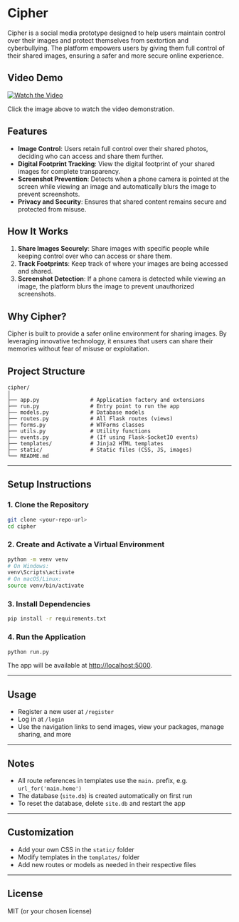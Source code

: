 # Cipher

Cipher is a social media prototype designed to help users maintain control over their images and protect themselves from sextortion and cyberbullying. The platform empowers users by giving them full control of their shared images, ensuring a safer and more secure online experience.

## Video Demo

[![Watch the Video](https://img.youtube.com/vi/1oI84U_IadVh9uUoqZU2E2HzTyBRkHUjR/0.jpg)](https://drive.google.com/file/d/1oI84U_IadVh9uUoqZU2E2HzTyBRkHUjR/view?ts=6687f69a)

Click the image above to watch the video demonstration.

## Features

- **Image Control**: Users retain full control over their shared photos, deciding who can access and share them further.
- **Digital Footprint Tracking**: View the digital footprint of your shared images for complete transparency.
- **Screenshot Prevention**: Detects when a phone camera is pointed at the screen while viewing an image and automatically blurs the image to prevent screenshots.
- **Privacy and Security**: Ensures that shared content remains secure and protected from misuse.

## How It Works

1. **Share Images Securely**: Share images with specific people while keeping control over who can access or share them.
2. **Track Footprints**: Keep track of where your images are being accessed and shared.
3. **Screenshot Detection**: If a phone camera is detected while viewing an image, the platform blurs the image to prevent unauthorized screenshots.

## Why Cipher?

Cipher is built to provide a safer online environment for sharing images. By leveraging innovative technology, it ensures that users can share their memories without fear of misuse or exploitation.


## Project Structure

```
cipher/
│
├── app.py                # Application factory and extensions
├── run.py                # Entry point to run the app
├── models.py             # Database models
├── routes.py             # All Flask routes (views)
├── forms.py              # WTForms classes
├── utils.py              # Utility functions
├── events.py             # (If using Flask-SocketIO events)
├── templates/            # Jinja2 HTML templates
├── static/               # Static files (CSS, JS, images)
└── README.md
```

---

## Setup Instructions

### 1. Clone the Repository

```bash
git clone <your-repo-url>
cd cipher
```

### 2. Create and Activate a Virtual Environment

```bash
python -m venv venv
# On Windows:
venv\Scripts\activate
# On macOS/Linux:
source venv/bin/activate
```

### 3. Install Dependencies

```bash
pip install -r requirements.txt
```

### 4. Run the Application

```bash
python run.py
```

The app will be available at [http://localhost:5000](http://localhost:5000).

---

## Usage

- Register a new user at `/register`
- Log in at `/login`
- Use the navigation links to send images, view your packages, manage sharing, and more

---

## Notes

- All route references in templates use the `main.` prefix, e.g. `url_for('main.home')`
- The database (`site.db`) is created automatically on first run
- To reset the database, delete `site.db` and restart the app

---

## Customization

- Add your own CSS in the `static/` folder
- Modify templates in the `templates/` folder
- Add new routes or models as needed in their respective files

---

## License

MIT (or your chosen license)

